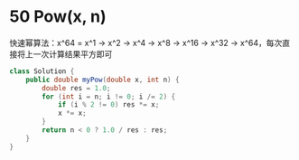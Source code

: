 # 50 Pow(x, n)

快速幂算法：x^64 = x^1 -> x^2 -> x^4 -> x^8 -> x^16 -> x^32 -> x^64，每次直接将上一次计算结果平方即可

```java
class Solution {
    public double myPow(double x, int n) {
        double res = 1.0;
        for (int i = n; i != 0; i /= 2) {
            if (i % 2 != 0) res *= x;
            x *= x;
        }
        return n < 0 ? 1.0 / res : res;
    }
}
```
